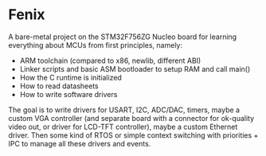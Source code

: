 # Fenix

A bare-metal project on the STM32F756ZG Nucleo board for learning everything about MCUs from first principles, namely:
- ARM toolchain (compared to x86, newlib, different ABI)
- Linker scripts and basic ASM bootloader to setup RAM and call main()
- How the C runtime is initialized
- How to read datasheets
- How to write software drivers

The goal is to write drivers for USART, I2C, ADC/DAC, timers, maybe a custom VGA controller (and separate board with a connector for ok-quality video out, or driver for LCD-TFT controller), maybe a custom Ethernet driver. Then some kind of RTOS or simple context switching with priorities + IPC to manage all these drivers and events.
